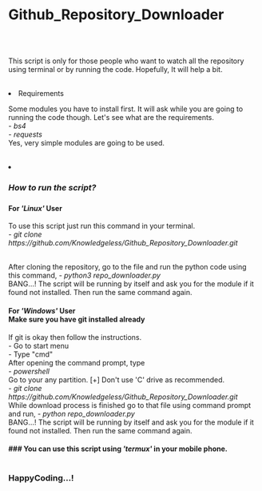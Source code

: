 # Github_Repository_Downloader
<br><br>
<p>This script is only for those people who want to watch all the repository using terminal or by running the code. Hopefully, It will help a bit.</p>
<br>
<li>Requirements</li>
<p>Some modules you have to install first. It will ask while you are going to running the code though. Let's see what are the requirements. <br>
- <i>bs4</i> <br>
- <i>requests</i><br>
Yes, very simple modules are going to be used. 
</p>
<br>
<li><i><h3>How to run the script?<h3></i></li>
<p>
<h4>For <i>'Linux'</i> User</h4>
To use this script just run this command in your terminal.<br>
- <i> git clone https://github.com/Knowledgeless/Github_Repository_Downloader.git</i></p><br>
After cloning the repository, go to the file and run the python code using this command,
- <i>python3 repo_downloader.py</i> <br>
BANG...! The script will be running by itself and ask you for the module if it found not installed. Then run the same command again. <br>
<p>

<h4>For <i>'Windows'</i> User<br>
Make sure you have git installed already</h4> If git is okay then follow the instructions.<br>
- Go to start menu<br>
- Type "cmd"<br>
After opening the command prompt, type<br>
- <i>powershell</i> <br>
Go to your any partition. [+] Don't use 'C' drive as recommended. <br> 
- <i>git clone https://github.com/Knowledgeless/Github_Repository_Downloader.git</i><br>
While download process is finished go to that file using command prompt and run,
- <i>python repo_downloader.py</i><br>
BANG...! The script will be running by itself and ask you for the module if it found not installed. Then run the same command again. <br></p>

<h4>### You can use this script using <i>'termux'</i> in your mobile phone.<br><br>

<h3>HappyCoding...!

